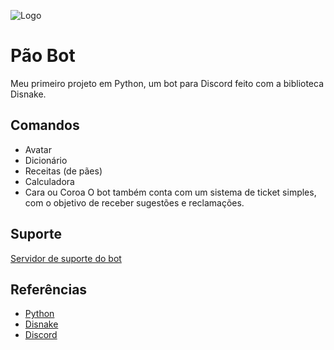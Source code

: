 
![Logo](https://cdn.discordapp.com/avatars/850123093077917716/2fe303ab1bf685becf029d72834b0f16.png)


# Pão Bot

Meu primeiro projeto em Python, um bot para Discord feito com a biblioteca Disnake.



## Comandos

- Avatar
- Dicionário
- Receitas (de pães)
- Calculadora
- Cara ou Coroa
O bot também conta com um sistema de ticket simples, com o objetivo de receber sugestões e reclamações.



## Suporte

[Servidor de suporte do bot](https://discord.gg/ZECYSxMjSY)


## Referências

- [Python](https://python.org)
- [Disnake](https://docs.disnake.dev)
- [Discord](https://discord.com)


